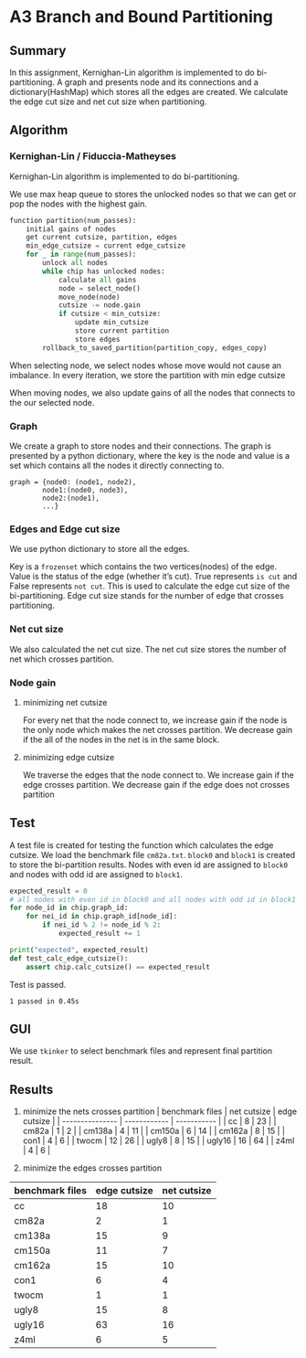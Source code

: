 # A3 Branch and Bound Partitioning

## Summary

In this assignment, Kernighan-Lin algorithm is implemented to do bi-partitioning. A graph and presents node and its connections and a dictionary(HashMap) which stores all the edges are created. We calculate the edge cut size and net cut size when partitioning.

## Algorithm
### Kernighan-Lin /  Fiduccia-Matheyses

Kernighan-Lin algorithm is implemented to do bi-partitioning. 

We use max heap queue to stores the unlocked nodes so that we can get or pop the nodes with the  highest gain. 

```python
function partition(num_passes):
    initial gains of nodes
    get current cutsize, partition, edges
    min_edge_cutsize = current edge_cutsize
    for _ in range(num_passes):
        unlock all nodes
        while chip has unlocked nodes:
        	calculate all gains
            node = select_node()
            move_node(node)
            cutsize -= node.gain
            if cutsize < min_cutsize:
                update min_cutsize
                store current partition
                store edges
        rollback_to_saved_partition(partition_copy, edges_copy)        
```

When selecting node, we select nodes whose move would not cause an imbalance. In every iteration, we store the partition with min edge cutsize

When moving nodes, we also update gains of all the nodes that connects to the our selected node.

### Graph

We create a graph to store nodes and their connections. The graph is presented by a python dictionary, where the key is the node and value is a set which contains all the nodes it directly connecting to.

```
graph = {node0: (node1, node2),
		node1:(node0, node3),
		node2:(node1),
		...}
```

### Edges  and Edge cut size

We use python dictionary to store all the edges. 

Key is a `frozenset` which contains the two vertices(nodes) of the edge. Value is the status of the edge (whether it’s cut). True represents `is cut` and False represents `not cut`. This is used to calculate the edge cut size of the bi-partitioning. Edge cut size stands for the number of edge that crosses partitioning.

### Net cut size

We also calculated the net cut size. The net cut size stores the number of net which crosses partition.

### Node gain

1. minimizing net cutsize

   For every net that the node connect to, we increase gain if the node is the only node which makes the net crosses partition. We decrease gain if the all of the nodes in the net is in the same block.

2. minimizing edge cutsize

   We traverse the edges that the node connect to. We increase gain if the edge crosses partition. We decrease gain if the edge does not crosses partition


## Test

A test file is created for testing the function which calculates the edge cutsize. We load the benchmark file `cm82a.txt`. `block0` and `block1` is created to store the bi-partition results. Nodes with even id are assigned to `block0` and nodes with odd id are assigned to `block1`.

```python
expected_result = 0
# all nodes with even id in block0 and all nodes with odd id in block1
for node_id in chip.graph_id:
    for nei_id in chip.graph_id[node_id]:
        if nei_id % 2 != node_id % 2:
            expected_result += 1

print("expected", expected_result)
def test_calc_edge_cutsize():
    assert chip.calc_cutsize() == expected_result
```

Test is passed.

`1 passed in 0.45s`

## GUI

We use `tkinker` to select benchmark files and represent final partition result.

## Results

1. minimize the nets crosses partition
| benchmark files | net cutsize | edge cutsize |
| --------------- | ------------ | ----------- |
| cc              | 8          | 23        |
| cm82a           | 1           | 2          |
| cm138a          | 4          | 11         |
| cm150a          | 6          | 14         |
| cm162a          | 8          | 15        |
| con1            | 4           | 6          |
| twocm           | 12           | 26         |
| ugly8           | 8          | 15         |
| ugly16          | 16         | 64        |
| z4ml            | 4           | 6          |


1. minimize the edges crosses partition

| benchmark files | edge cutsize | net cutsize |
| --------------- | ------------ | ----------- |
| cc              | 18           | 10          |
| cm82a           | 2            | 1           |
| cm138a          | 15           | 9           |
| cm150a          | 11           | 7           |
| cm162a          | 15           | 10          |
| con1            | 6            | 4           |
| twocm           | 1            | 1           |
| ugly8           | 15           | 8           |
| ugly16          | 63           | 16          |
| z4ml            | 6            | 5           |

